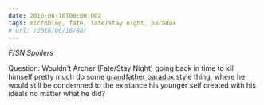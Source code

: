 ```yaml
---
date: 2016-06-16T00:00:00Z
tags: microblog, fate, fate/stay night, paradox
# url: /2016/06/16/88/
---
```


*F/SN Spoilers*

Question: Wouldn't Archer (Fate/Stay Night) going back in time to kill himself pretty much do some [grandfather paradox](https://valiantghost.com/2016/05/grandfather-paradox/) style thing, where he would still be condemned to the existance his younger self created with his ideals no matter what he did?